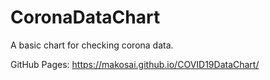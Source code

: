 # CoronaDataChart
A basic chart for checking corona data.


GitHub Pages: https://makosai.github.io/COVID19DataChart/

